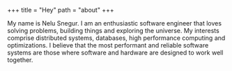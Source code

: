 +++
title = "Hey"
path = "about"
+++

My name is Nelu Snegur. I am an enthusiastic software engineer that loves solving problems, building things and
exploring the universe. My interests comprise distributed systems, databases, high performance computing and optimizations.
I believe that the most performant and reliable software systems are those where software and hardware are designed to work well together.
